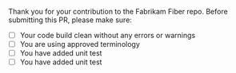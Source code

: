 Thank you for your contribution to the Fabrikam Fiber repo. 
Before submitting this PR, please make sure:

- [ ] Your code build clean without any errors or warnings
- [ ] You are using approved terminology
- [ ] You have added unit test
- [ ] You have added unit test
